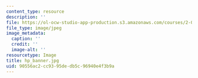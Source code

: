 ```yaml
---
content_type: resource
description: ''
file: https://ol-ocw-studio-app-production.s3.amazonaws.com/courses/2-00b-toy-product-design-spring-2008/90556ac2cc9395dedb5c96940e4f3b9a_hp_banner.jpg
file_type: image/jpeg
image_metadata:
  caption: ''
  credit: ''
  image-alt: ''
resourcetype: Image
title: hp_banner.jpg
uid: 90556ac2-cc93-95de-db5c-96940e4f3b9a
---
```

